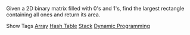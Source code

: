 Given a 2D binary matrix filled with 0's and 1's, find the largest rectangle containing all ones and return its area.

Show Tags
 [Array](/tag/array/) [Hash Table](/tag/hash-table/) [Stack](/tag/stack/) [Dynamic Programming](/tag/dynamic-programming/)
